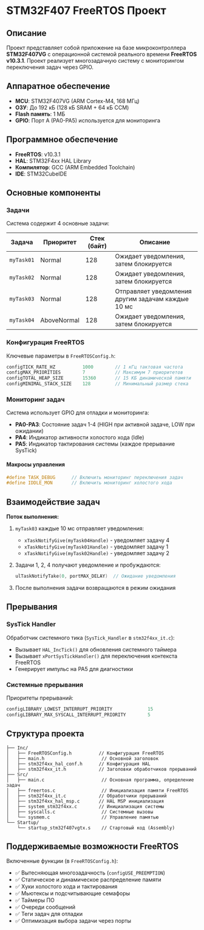 # STM32F407 FreeRTOS Проект

## Описание

Проект представляет собой приложение на базе микроконтроллера **STM32F407VG** с операционной системой реального времени **FreeRTOS v10.3.1**. Проект реализует многозадачную систему с мониторингом переключения задач через GPIO.

## Аппаратное обеспечение

- **MCU**: STM32F407VG (ARM Cortex-M4, 168 МГц)
- **ОЗУ**: До 192 кБ (128 кБ SRAM + 64 кБ CCM)
- **Flash память**: 1 МБ
- **GPIO**: Порт A (PA0-PA5) используется для мониторинга

## Программное обеспечение

- **FreeRTOS**: v10.3.1
- **HAL**: STM32F4xx HAL Library
- **Компилятор**: GCC (ARM Embedded Toolchain)
- **IDE**: STM32CubeIDE

## Основные компоненты

### Задачи

Система содержит 4 основные задачи:

| Задача | Приоритет | Стек (байт) | Описание |
|--------|-----------|-------------|---------|
| `myTask01` | Normal | 128 | Ожидает уведомления, затем блокируется |
| `myTask02` | Normal | 128 | Ожидает уведомления, затем блокируется |
| `myTask03` | Normal | 128 | Отправляет уведомления другим задачам каждые 10 мс |
| `myTask04` | AboveNormal | 128 | Ожидает уведомления, затем блокируется |

### Конфигурация FreeRTOS

Ключевые параметры в `FreeRTOSConfig.h`:

```c
configTICK_RATE_HZ          1000        // 1 кГц тактовая частота
configMAX_PRIORITIES        7           // Максимум 7 приоритетов
configTOTAL_HEAP_SIZE       15360       // 15 КБ динамической памяти
configMINIMAL_STACK_SIZE    128         // Минимальный размер стека
```

### Мониторинг задач

Система использует GPIO для отладки и мониторинга:

- **PA0-PA3**: Состояние задач 1-4 (HIGH при активной задаче, LOW при ожидании)
- **PA4**: Индикатор активности холостого хода (Idle)
- **PA5**: Индикатор тактирования системы (каждое прерывание SysTick)

#### Макросы управления

```c
#define TASK_DEBUG      // Включить мониторинг переключения задач
#define IDDLE_MON       // Включить мониторинг холостого хода
```

## Взаимодействие задач

**Поток выполнения:**

1. `myTask03` каждые 10 мс отправляет уведомления:
   - `xTaskNotifyGive(myTask04Handle)` - уведомляет задачу 4
   - `xTaskNotifyGive(myTask01Handle)` - уведомляет задачу 1
   - `xTaskNotifyGive(myTask02Handle)` - уведомляет задачу 2

2. Задачи 1, 2, 4 получают уведомление и пробуждаются:
   ```c
   ulTaskNotifyTake(0, portMAX_DELAY)  // Ожидание уведомления
   ```

3. После выполнения задачи возвращаются в режим ожидания

## Прерывания

### SysTick Handler

Обработчик системного тика (`SysTick_Handler` в `stm32f4xx_it.c`):
- Вызывает `HAL_IncTick()` для обновления системного таймера
- Вызывает `xPortSysTickHandler()` для переключения контекста FreeRTOS
- Генерирует импульс на PA5 для диагностики

### Системные прерывания

Приоритеты прерываний:

```c
configLIBRARY_LOWEST_INTERRUPT_PRIORITY             15
configLIBRARY_MAX_SYSCALL_INTERRUPT_PRIORITY        5
```

## Структура проекта

```
├── Inc/
│   ├── FreeRTOSConfig.h          // Конфигурация FreeRTOS
│   ├── main.h                     // Основной заголовок
│   ├── stm32f4xx_hal_conf.h      // Конфигурация HAL
│   ├── stm32f4xx_it.h            // Заголовки обработчиков прерываний
├── Src/
│   ├── main.c                     // Основная программа, определение задач
│   ├── freertos.c                 // Инициализация памяти FreeRTOS
│   ├── stm32f4xx_it.c            // Обработчики прерываний
│   ├── stm32f4xx_hal_msp.c       // HAL MSP инициализация
│   ├── system_stm32f4xx.c        // Инициализация системы
│   ├── syscalls.c                 // Системные вызовы
│   └── sysmem.c                   // Управление памятью
└── Startup/
    └── startup_stm32f407vgtx.s    // Стартовый код (Assembly)
```

## Поддерживаемые возможности FreeRTOS

Включенные функции (в `FreeRTOSConfig.h`):

- ✅ Вытесняющая многозадачность (`configUSE_PREEMPTION`)
- ✅ Статическое и динамическое распределение памяти
- ✅ Хуки холостого хода и тактирования
- ✅ Мьютексы и подсчитывающие семафоры
- ✅ Таймеры ПО
- ✅ Очереди сообщений
- ✅ Теги задач для отладки
- ✅ Оптимизация выбора задачи через порты
